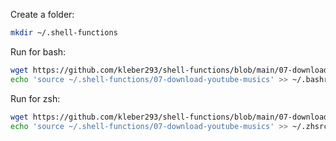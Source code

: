 
Create a folder:

```sh
mkdir ~/.shell-functions
```

Run for bash:

```sh
wget https://github.com/kleber293/shell-functions/blob/main/07-download-youtube-musics/07-download-youtube-musics
echo 'source ~/.shell-functions/07-download-youtube-musics' >> ~/.bashrc
```

Run for zsh:

```sh
wget https://github.com/kleber293/shell-functions/blob/main/07-download-youtube-musics/07-download-youtube-musics
echo 'source ~/.shell-functions/07-download-youtube-musics' >> ~/.zhsrc
```
            

